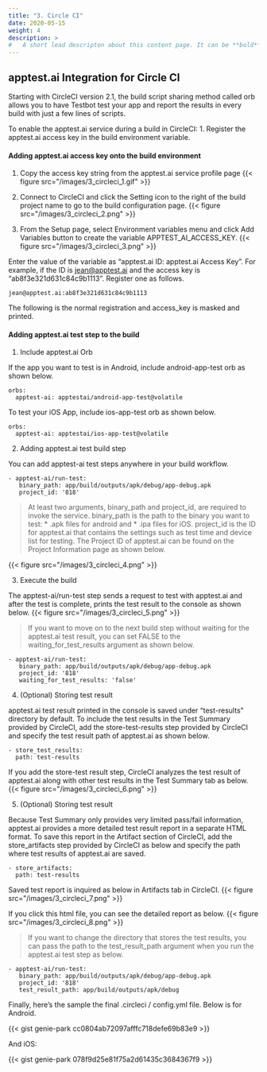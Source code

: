 ```yaml
---
title: "3. Circle CI"
date: 2020-05-15
weight: 4
description: >
#   A short lead descripton about this content page. It can be **bold** or _italic_ and can be split over multiple paragraphs.
---
```


## apptest.ai Integration for Circle CI

Starting with CircleCI version 2.1, the build script sharing method called orb allows you to have Testbot test your app and report the results in every build with just a few lines of scripts.

To enable the apptest.ai service during a build in CircleCI: 1. Register the apptest.ai access key in the build environment variable.

#### Adding apptest.ai access key onto the build environment
1. Copy the access key string from the apptest.ai service profile page
{{< figure src="/images/3_circleci_1.gif" >}}


2. Connect to CircleCI and click the Setting icon to the right of the build project name to go to the build configuration page.
{{< figure src="/images/3_circleci_2.png" >}}


3. From the Setup page, select Environment variables menu and click Add Variables button to create the variable APPTEST_AI_ACCESS_KEY.
{{< figure src="/images/3_circleci_3.png" >}}


Enter the value of the variable as “apptest.ai ID: apptest.ai Access Key”. For example, if the ID is jean@apptest.ai and the access key is “ab8f3e321d631c84c9b1113”. Register one as follows.

```
jean@apptest.ai:ab8f3e321d631c84c9b1113
```

The following is the normal registration and access_key is masked and printed.

#### Adding apptest.ai test step to the build
1. Include apptest.ai Orb

If the app you want to test is in Android, include android-app-test orb as shown below.

```
orbs:
  apptest-ai: apptestai/android-app-test@volatile
```

To test your iOS App, include ios-app-test orb as shown below.

```
orbs:
  apptest-ai: apptestai/ios-app-test@volatile
```

2. Adding apptest.ai test build step

You can add apptest-ai test steps anywhere in your build workflow.

```
- apptest-ai/run-test:
   binary_path: app/build/outputs/apk/debug/app-debug.apk
   project_id: '818'
```

> At least two arguments, binary_path and project_id, are required to invoke the service. binary_path is the path to the binary you want to test: * .apk files for android and * .ipa files for iOS. project_id is the ID for apptest.ai that contains the settings such as test time and device list for testing. The Project ID of apptest.ai can be found on the Project Information page as shown below.
> 
{{< figure src="/images/3_circleci_4.png" >}}


3. Execute the build

The apptest-ai/run-test step sends a request to test with apptest.ai and after the test is complete, prints the test result to the console as shown below.
{{< figure src="/images/3_circleci_5.png" >}}


> If you want to move on to the next build step without waiting for the apptest.ai test result, you can set FALSE to the waiting_for_test_results argument as shown below.

```
- apptest-ai/run-test:
   binary_path: app/build/outputs/apk/debug/app-debug.apk
   project_id: '818'
   waiting_for_test_results: 'false'
```

4. (Optional) Storing test result

apptest.ai test result printed in the console is saved under “test-results” directory by default. To include the test results in the Test Summary provided by CircleCI, add the store-test-results step provided by CircleCI and specify the test result path of apptest.ai as shown below.

```
- store_test_results:
  path: test-results
```

If you add the store-test result step, CircleCI analyzes the test result of apptest.ai along with other test results in the Test Summary tab as below.
{{< figure src="/images/3_circleci_6.png" >}}


5. (Optional) Storing test result

Because Test Summary only provides very limited pass/fail information, apptest.ai provides a more detailed test result report in a separate HTML format. To save this report in the Artifact section of CircleCI, add the store_artifacts step provided by CircleCI as below and specify the path where test results of apptest.ai are saved.

```
- store_artifacts:
  path: test-results
```

Saved test report is inquired as below in Artifacts tab in CircleCI.
{{< figure src="/images/3_circleci_7.png" >}}


If you click this html file, you can see the detailed report as below.
{{< figure src="/images/3_circleci_8.png" >}}



> If you want to change the directory that stores the test results, you can pass the path to the test_result_path argument when you run the apptest.ai test step as below.

```
- apptest-ai/run-test:
   binary_path: app/build/outputs/apk/debug/app-debug.apk
   project_id: '818'
   test_result_path: app/build/outputs/apk/debug
```

Finally, here’s the sample the final .circleci / config.yml file. Below is for Android.

{{< gist genie-park cc0804ab72097afffc718defe69b83e9 >}}


And iOS:

{{< gist genie-park 078f9d25e81f75a2d61435c3684367f9 >}}
